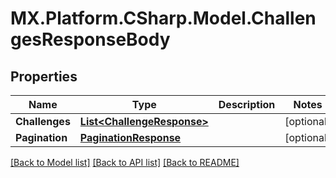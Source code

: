 # MX.Platform.CSharp.Model.ChallengesResponseBody

## Properties

Name | Type | Description | Notes
------------ | ------------- | ------------- | -------------
**Challenges** | [**List&lt;ChallengeResponse&gt;**](ChallengeResponse.md) |  | [optional] 
**Pagination** | [**PaginationResponse**](PaginationResponse.md) |  | [optional] 

[[Back to Model list]](../README.md#documentation-for-models) [[Back to API list]](../README.md#documentation-for-api-endpoints) [[Back to README]](../README.md)

